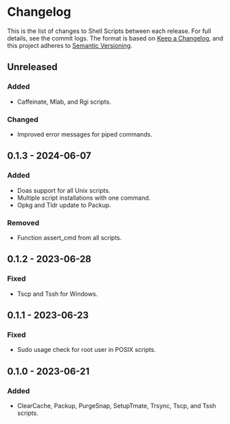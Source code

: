# Changelog

This is the list of changes to Shell Scripts between each release. For full
details, see the commit logs. The format is based on
[Keep a Changelog](https://keepachangelog.com/en/1.0.0/), and this project
adheres to [Semantic Versioning](https://semver.org/spec/v2.0.0.html).

## Unreleased

### Added

- Caffeinate, Mlab, and Rgi scripts.

### Changed

- Improved error messages for piped commands.

## 0.1.3 - 2024-06-07

### Added

- Doas support for all Unix scripts.
- Multiple script installations with one command.
- Opkg and Tldr update to Packup.

### Removed

- Function assert_cmd from all scripts.

## 0.1.2 - 2023-06-28

### Fixed

- Tscp and Tssh for Windows.

## 0.1.1 - 2023-06-23

### Fixed

- Sudo usage check for root user in POSIX scripts.

## 0.1.0 - 2023-06-21

### Added

- ClearCache, Packup, PurgeSnap, SetupTmate, Trsync, Tscp, and Tssh scripts.
